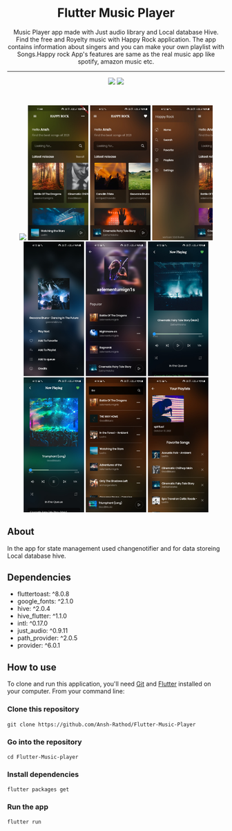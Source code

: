 <h1 align="center">
    <br>
    Flutter Music Player
</h1>
<p align="center">
Music Player app made with Just audio library and Local database Hive. Find the free and Royelty music with Happy Rock application. The app contains information about singers and you can make your own playlist with Songs.Happy rock App's features are same as the real music app like spotify, amazon music etc.

</p>

<hr>
<p align="center">
  <img src="https://img.shields.io/github/issues/Ansh-Rathod/Flutter-music-player" />
  <img src="https://img.shields.io/github/stars/Ansh-Rathod/Flutter-music-player?style=social" />

</p>
<br/>

<p align="center">
  <img src="screenshots/20211001_160652.gif" width="140"/>
  <img src="screenshots/Screenshot_20211001-114457.jpg" width="140"/>
  <img src="screenshots/Screenshot_20211001-161235.jpg" width="140"/>
  <img src="screenshots/Screenshot_20211001-161248.jpg" width="140"/>
  <img src="screenshots/Screenshot_20211001-161305.jpg" width="140"/>
  <img src="screenshots/Screenshot_20211001-161327.jpg" width="140"/>
  <img src="screenshots/Screenshot_20211001-161342.jpg" width="140"/>
  <img src="screenshots/Screenshot_20211001-161359.jpg" width="140"/>
  <img src="screenshots/Screenshot_20211001-161428.jpg" width="140"/>
  <img src="screenshots/Screenshot_20211001-161501.jpg" width="140"/>

</p>

## About

In the app for state management used changenotifier and for data storeing Local database hive.

## Dependencies<br/>

- fluttertoast: ^8.0.8
- google_fonts: ^2.1.0
- hive: ^2.0.4
- hive_flutter: ^1.1.0
- intl: ^0.17.0
- just_audio: ^0.9.11
- path_provider: ^2.0.5
- provider: ^6.0.1

## How to use

To clone and run this application, you'll need [Git](https://git-scm.com/downloads) and [Flutter](https://flutter.dev/docs/get-started/install) installed on your computer. From your command line:

### Clone this repository

```
git clone https://github.com/Ansh-Rathod/Flutter-Music-Player
```

### Go into the repository

```
cd Flutter-Music-player
```

### Install dependencies

```
flutter packages get
```

### Run the app

```
flutter run
```
